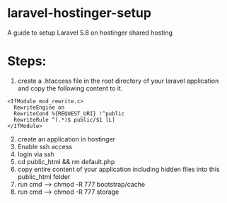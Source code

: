 # laravel-hostinger-setup
A guide to setup Laravel 5.8 on hostinger shared hosting


# Steps:

1. create a .htaccess file in the root directory of your laravel application and copy the following content to it.
```
<IfModule mod_rewrite.c>
  RewriteEngine on
  RewriteCond %{REQUEST_URI} !^public
  RewriteRule ^(.*)$ public/$1 [L]
</IfModule>
```
2. create an application in hostinger
3. Enable ssh access
4. login via ssh
5. cd public_html && rm default.php
6. copy entire content of your application including hidden files into this public_html folder
7. run cmd --> chmod -R 777 bootstrap/cache
8. run cmd --> chmod -R 777 storage
